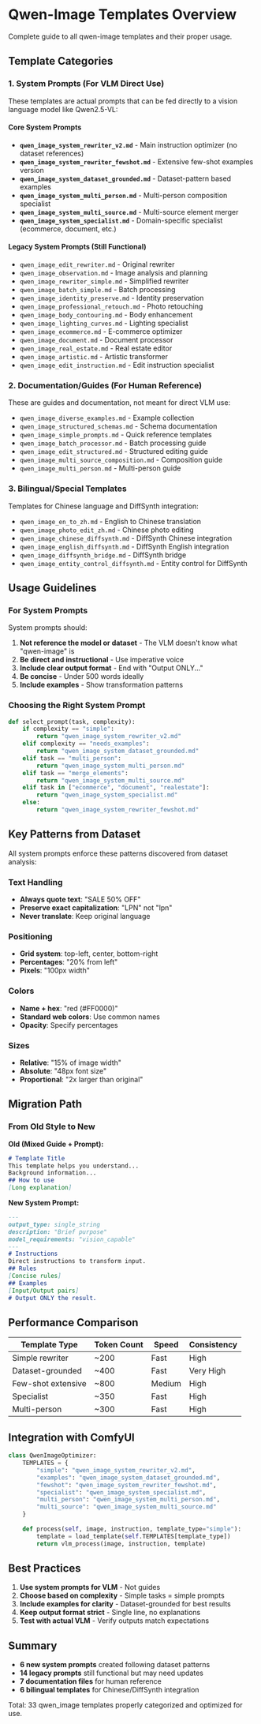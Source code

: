 # Qwen-Image Templates Overview

Complete guide to all qwen-image templates and their proper usage.

## Template Categories

### 1. System Prompts (For VLM Direct Use)

These templates are actual prompts that can be fed directly to a vision language model like Qwen2.5-VL:

#### Core System Prompts
- **`qwen_image_system_rewriter_v2.md`** - Main instruction optimizer (no dataset references)
- **`qwen_image_system_rewriter_fewshot.md`** - Extensive few-shot examples version
- **`qwen_image_system_dataset_grounded.md`** - Dataset-pattern based examples
- **`qwen_image_system_multi_person.md`** - Multi-person composition specialist
- **`qwen_image_system_multi_source.md`** - Multi-source element merger
- **`qwen_image_system_specialist.md`** - Domain-specific specialist (ecommerce, document, etc.)

#### Legacy System Prompts (Still Functional)
- `qwen_image_edit_rewriter.md` - Original rewriter
- `qwen_image_observation.md` - Image analysis and planning
- `qwen_image_rewriter_simple.md` - Simplified rewriter
- `qwen_image_batch_simple.md` - Batch processing
- `qwen_image_identity_preserve.md` - Identity preservation
- `qwen_image_professional_retouch.md` - Photo retouching
- `qwen_image_body_contouring.md` - Body enhancement
- `qwen_image_lighting_curves.md` - Lighting specialist
- `qwen_image_ecommerce.md` - E-commerce optimizer
- `qwen_image_document.md` - Document processor
- `qwen_image_real_estate.md` - Real estate editor
- `qwen_image_artistic.md` - Artistic transformer
- `qwen_image_edit_instruction.md` - Edit instruction specialist

### 2. Documentation/Guides (For Human Reference)

These are guides and documentation, not meant for direct VLM use:

- `qwen_image_diverse_examples.md` - Example collection
- `qwen_image_structured_schemas.md` - Schema documentation
- `qwen_image_simple_prompts.md` - Quick reference templates
- `qwen_image_batch_processor.md` - Batch processing guide
- `qwen_image_edit_structured.md` - Structured editing guide
- `qwen_image_multi_source_composition.md` - Composition guide
- `qwen_image_multi_person.md` - Multi-person guide

### 3. Bilingual/Special Templates

Templates for Chinese language and DiffSynth integration:

- `qwen_image_en_to_zh.md` - English to Chinese translation
- `qwen_image_photo_edit_zh.md` - Chinese photo editing
- `qwen_image_chinese_diffsynth.md` - DiffSynth Chinese integration
- `qwen_image_english_diffsynth.md` - DiffSynth English integration
- `qwen_image_diffsynth_bridge.md` - DiffSynth bridge
- `qwen_image_entity_control_diffsynth.md` - Entity control for DiffSynth

## Usage Guidelines

### For System Prompts

System prompts should:
1. **Not reference the model or dataset** - The VLM doesn't know what "qwen-image" is
2. **Be direct and instructional** - Use imperative voice
3. **Include clear output format** - End with "Output ONLY..."
4. **Be concise** - Under 500 words ideally
5. **Include examples** - Show transformation patterns

### Choosing the Right System Prompt

```python
def select_prompt(task, complexity):
    if complexity == "simple":
        return "qwen_image_system_rewriter_v2.md"
    elif complexity == "needs_examples":
        return "qwen_image_system_dataset_grounded.md"
    elif task == "multi_person":
        return "qwen_image_system_multi_person.md"
    elif task == "merge_elements":
        return "qwen_image_system_multi_source.md"
    elif task in ["ecommerce", "document", "realestate"]:
        return "qwen_image_system_specialist.md"
    else:
        return "qwen_image_system_rewriter_fewshot.md"
```

## Key Patterns from Dataset

All system prompts enforce these patterns discovered from dataset analysis:

### Text Handling
- **Always quote text**: "SALE 50% OFF"
- **Preserve exact capitalization**: "LPN" not "lpn"
- **Never translate**: Keep original language

### Positioning
- **Grid system**: top-left, center, bottom-right
- **Percentages**: "20% from left"
- **Pixels**: "100px width"

### Colors
- **Name + hex**: "red (#FF0000)"
- **Standard web colors**: Use common names
- **Opacity**: Specify percentages

### Sizes
- **Relative**: "15% of image width"
- **Absolute**: "48px font size"
- **Proportional**: "2x larger than original"

## Migration Path

### From Old Style to New

**Old (Mixed Guide + Prompt):**
```markdown
# Template Title
This template helps you understand...
Background information...
## How to use
[Long explanation]
```

**New System Prompt:**
```markdown
---
output_type: single_string
description: "Brief purpose"
model_requirements: "vision_capable"
---
# Instructions
Direct instructions to transform input.
## Rules
[Concise rules]
## Examples
[Input/Output pairs]
# Output ONLY the result.
```

## Performance Comparison

| Template Type | Token Count | Speed | Consistency |
|--------------|-------------|-------|-------------|
| Simple rewriter | ~200 | Fast | High |
| Dataset-grounded | ~400 | Fast | Very High |
| Few-shot extensive | ~800 | Medium | High |
| Specialist | ~350 | Fast | High |
| Multi-person | ~300 | Fast | High |

## Integration with ComfyUI

```python
class QwenImageOptimizer:
    TEMPLATES = {
        "simple": "qwen_image_system_rewriter_v2.md",
        "examples": "qwen_image_system_dataset_grounded.md",
        "fewshot": "qwen_image_system_rewriter_fewshot.md",
        "specialist": "qwen_image_system_specialist.md",
        "multi_person": "qwen_image_system_multi_person.md",
        "multi_source": "qwen_image_system_multi_source.md"
    }
    
    def process(self, image, instruction, template_type="simple"):
        template = load_template(self.TEMPLATES[template_type])
        return vlm_process(image, instruction, template)
```

## Best Practices

1. **Use system prompts for VLM** - Not guides
2. **Choose based on complexity** - Simple tasks = simple prompts
3. **Include examples for clarity** - Dataset-grounded for best results
4. **Keep output format strict** - Single line, no explanations
5. **Test with actual VLM** - Verify outputs match expectations

## Summary

- **6 new system prompts** created following dataset patterns
- **14 legacy prompts** still functional but may need updates
- **7 documentation files** for human reference
- **6 bilingual templates** for Chinese/DiffSynth integration

Total: 33 qwen_image templates properly categorized and optimized for use.